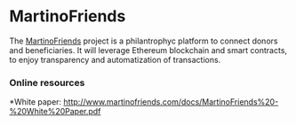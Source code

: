 # MartinoFriends

The [MartinoFriends](http://www.martinofriends.com/#) project is a philantrophyc platform to connect donors and beneficiaries.
It will leverage Ethereum blockchain and smart contracts, to enjoy transparency and automatization of transactions.

### Online resources
*White paper:  http://www.martinofriends.com/docs/MartinoFriends%20-%20White%20Paper.pdf
